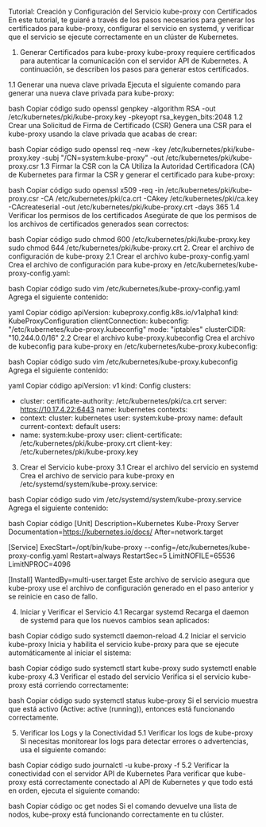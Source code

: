 Tutorial: Creación y Configuración del Servicio kube-proxy con Certificados
En este tutorial, te guiaré a través de los pasos necesarios para generar los certificados para kube-proxy, configurar el servicio en systemd, y verificar que el servicio se ejecute correctamente en un clúster de Kubernetes.

1. Generar Certificados para kube-proxy
kube-proxy requiere certificados para autenticar la comunicación con el servidor API de Kubernetes. A continuación, se describen los pasos para generar estos certificados.

1.1 Generar una nueva clave privada
Ejecuta el siguiente comando para generar una nueva clave privada para kube-proxy:

bash
Copiar código
sudo openssl genpkey -algorithm RSA -out /etc/kubernetes/pki/kube-proxy.key -pkeyopt rsa_keygen_bits:2048
1.2 Crear una Solicitud de Firma de Certificado (CSR)
Genera una CSR para el kube-proxy usando la clave privada que acabas de crear:

bash
Copiar código
sudo openssl req -new -key /etc/kubernetes/pki/kube-proxy.key -subj "/CN=system:kube-proxy" -out /etc/kubernetes/pki/kube-proxy.csr
1.3 Firmar la CSR con la CA
Utiliza la Autoridad Certificadora (CA) de Kubernetes para firmar la CSR y generar el certificado para kube-proxy:

bash
Copiar código
sudo openssl x509 -req -in /etc/kubernetes/pki/kube-proxy.csr -CA /etc/kubernetes/pki/ca.crt -CAkey /etc/kubernetes/pki/ca.key -CAcreateserial -out /etc/kubernetes/pki/kube-proxy.crt -days 365
1.4 Verificar los permisos de los certificados
Asegúrate de que los permisos de los archivos de certificados generados sean correctos:

bash
Copiar código
sudo chmod 600 /etc/kubernetes/pki/kube-proxy.key
sudo chmod 644 /etc/kubernetes/pki/kube-proxy.crt
2. Crear el archivo de configuración de kube-proxy
2.1 Crear el archivo kube-proxy-config.yaml
Crea el archivo de configuración para kube-proxy en /etc/kubernetes/kube-proxy-config.yaml:

bash
Copiar código
sudo vim /etc/kubernetes/kube-proxy-config.yaml
Agrega el siguiente contenido:

yaml
Copiar código
apiVersion: kubeproxy.config.k8s.io/v1alpha1
kind: KubeProxyConfiguration
clientConnection:
  kubeconfig: "/etc/kubernetes/kube-proxy.kubeconfig"
mode: "iptables"
clusterCIDR: "10.244.0.0/16"
2.2 Crear el archivo kube-proxy.kubeconfig
Crea el archivo de kubeconfig para kube-proxy en /etc/kubernetes/kube-proxy.kubeconfig:

bash
Copiar código
sudo vim /etc/kubernetes/kube-proxy.kubeconfig
Agrega el siguiente contenido:

yaml
Copiar código
apiVersion: v1
kind: Config
clusters:
- cluster:
    certificate-authority: /etc/kubernetes/pki/ca.crt
    server: https://10.17.4.22:6443
  name: kubernetes
contexts:
- context:
    cluster: kubernetes
    user: system:kube-proxy
  name: default
current-context: default
users:
- name: system:kube-proxy
  user:
    client-certificate: /etc/kubernetes/pki/kube-proxy.crt
    client-key: /etc/kubernetes/pki/kube-proxy.key
3. Crear el Servicio kube-proxy
3.1 Crear el archivo del servicio en systemd
Crea el archivo de servicio para kube-proxy en /etc/systemd/system/kube-proxy.service:

bash
Copiar código
sudo vim /etc/systemd/system/kube-proxy.service
Agrega el siguiente contenido:

bash
Copiar código
[Unit]
Description=Kubernetes Kube-Proxy Server
Documentation=https://kubernetes.io/docs/
After=network.target

[Service]
ExecStart=/opt/bin/kube-proxy --config=/etc/kubernetes/kube-proxy-config.yaml
Restart=always
RestartSec=5
LimitNOFILE=65536
LimitNPROC=4096

[Install]
WantedBy=multi-user.target
Este archivo de servicio asegura que kube-proxy use el archivo de configuración generado en el paso anterior y se reinicie en caso de fallo.

4. Iniciar y Verificar el Servicio
4.1 Recargar systemd
Recarga el daemon de systemd para que los nuevos cambios sean aplicados:

bash
Copiar código
sudo systemctl daemon-reload
4.2 Iniciar el servicio kube-proxy
Inicia y habilita el servicio kube-proxy para que se ejecute automáticamente al iniciar el sistema:

bash
Copiar código
sudo systemctl start kube-proxy
sudo systemctl enable kube-proxy
4.3 Verificar el estado del servicio
Verifica si el servicio kube-proxy está corriendo correctamente:

bash
Copiar código
sudo systemctl status kube-proxy
Si el servicio muestra que está activo (Active: active (running)), entonces está funcionando correctamente.

5. Verificar los Logs y la Conectividad
5.1 Verificar los logs de kube-proxy
Si necesitas monitorear los logs para detectar errores o advertencias, usa el siguiente comando:

bash
Copiar código
sudo journalctl -u kube-proxy -f
5.2 Verificar la conectividad con el servidor API de Kubernetes
Para verificar que kube-proxy está correctamente conectado al API de Kubernetes y que todo está en orden, ejecuta el siguiente comando:

bash
Copiar código
oc get nodes
Si el comando devuelve una lista de nodos, kube-proxy está funcionando correctamente en tu clúster.